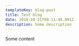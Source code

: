 ```yaml
---
templateKey: blog-post
title: Test blog
date: 2018-10-31T09:11:48.091Z
description: Some description
---
```

Some content
